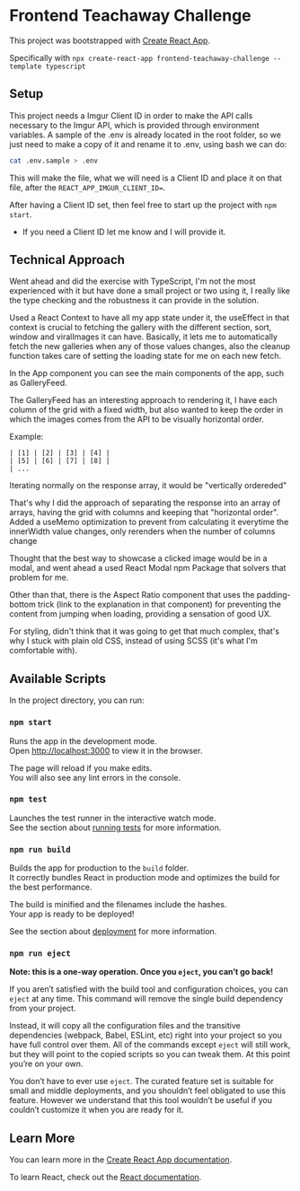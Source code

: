 # Frontend Teachaway Challenge

This project was bootstrapped with [Create React App](https://github.com/facebook/create-react-app).

Specifically with `npx create-react-app frontend-teachaway-challenge --template typescript`

## Setup

This project needs a Imgur Client ID in order to make the API calls necessary to the Imgur API, which is provided through environment variables.
A sample of the .env is already located in the root folder, so we just need to make a copy of it and rename it to .env, using bash we can do:

```bash
cat .env.sample > .env
```

This will make the file, what we will need is a Client ID and place it on that file, after the `REACT_APP_IMGUR_CLIENT_ID=`.

After having a Client ID set, then feel free to start up the project with `npm start`.

* If you need a Client ID let me know and I will provide it.

## Technical Approach

Went ahead and did the exercise with TypeScript, I'm not the most experienced with it but have done a small project or two using it, I really like the type checking and the robustness it can provide in the solution.

Used a React Context to have all my app state under it, the useEffect in that context is crucial to fetching the gallery with the different section, sort, window and viralImages it can have. Basically, 
it lets me to automatically fetch the new galleries when any of those values changes, also the cleanup function takes care of setting the loading state for me on each new fetch.

In the App component you can see the main components of the app, such as GalleryFeed.

The GalleryFeed has an interesting approach to rendering it, I have each column of the grid with a fixed width, but also wanted to keep the order in which the images comes from the API to be visually horizontal order.

Example:

```
| [1] | [2] | [3] | [4] |
| [5] | [6] | [7] | [8] |
| ...
```

Iterating normally on the response array, it would be "vertically ordereded"

That's why I did the approach of separating the response into an array of arrays, having the grid with columns and keeping that "horizontal order". Added a useMemo optimization to prevent from calculating it
everytime the innerWidth value changes, only rerenders when the number of columns change

Thought that the best way to showcase a clicked image would be in a modal, and went ahead a used React Modal npm Package that solvers that problem for me.

Other than that, there is the Aspect Ratio component that uses the padding-bottom trick (link to the explanation in that component) for preventing the content from jumping when loading, providing a sensation of good UX.

For styling, didn't think that it was going to get that much complex, that's why I stuck with plain old CSS, instead of using SCSS (it's what I'm comfortable with).

## Available Scripts

In the project directory, you can run:

### `npm start`

Runs the app in the development mode.\
Open [http://localhost:3000](http://localhost:3000) to view it in the browser.

The page will reload if you make edits.\
You will also see any lint errors in the console.

### `npm test`

Launches the test runner in the interactive watch mode.\
See the section about [running tests](https://facebook.github.io/create-react-app/docs/running-tests) for more information.

### `npm run build`

Builds the app for production to the `build` folder.\
It correctly bundles React in production mode and optimizes the build for the best performance.

The build is minified and the filenames include the hashes.\
Your app is ready to be deployed!

See the section about [deployment](https://facebook.github.io/create-react-app/docs/deployment) for more information.

### `npm run eject`

**Note: this is a one-way operation. Once you `eject`, you can’t go back!**

If you aren’t satisfied with the build tool and configuration choices, you can `eject` at any time. This command will remove the single build dependency from your project.

Instead, it will copy all the configuration files and the transitive dependencies (webpack, Babel, ESLint, etc) right into your project so you have full control over them. All of the commands except `eject` will still work, but they will point to the copied scripts so you can tweak them. At this point you’re on your own.

You don’t have to ever use `eject`. The curated feature set is suitable for small and middle deployments, and you shouldn’t feel obligated to use this feature. However we understand that this tool wouldn’t be useful if you couldn’t customize it when you are ready for it.

## Learn More

You can learn more in the [Create React App documentation](https://facebook.github.io/create-react-app/docs/getting-started).

To learn React, check out the [React documentation](https://reactjs.org/).

